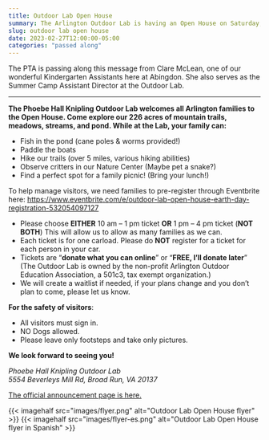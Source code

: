 ```yaml
---
title: Outdoor Lab Open House
summary: The Arlington Outdoor Lab is having an Open House on Saturday, April 22.
slug: outdoor lab open house
date: 2023-02-27T12:00:00-05:00
categories: "passed along"
---
```


The PTA is passing along this message from Clare McLean, one of our wonderful Kindergarten Assistants here at Abingdon. She also serves as the Summer Camp Assistant Director at the Outdoor Lab.

---

**The Phoebe Hall Knipling Outdoor Lab welcomes all Arlington families to the Open House. Come explore our 226 acres of mountain trails, meadows, streams, and pond. While at the Lab, your family can:**

- Fish in the pond (cane poles & worms provided!)
- Paddle the boats
- Hike our trails (over 5 miles, various hiking abilities)
- Observe critters in our Nature Center (Maybe pet a snake?)
- Find a perfect spot for a family picnic! (Bring your lunch!)

To help manage visitors, we need families to pre-register through Eventbrite here: https://www.eventbrite.com/e/outdoor-lab-open-house-earth-day-registration-532054097127
- Please choose **EITHER** 10 am – 1 pm ticket **OR** 1 pm – 4 pm ticket (**NOT BOTH**) This will allow us to allow as many families as we can.
- Each ticket is for one carload. Please do **NOT** register for a ticket for each person in your car.
- Tickets are “**donate what you can online**” or “**FREE, I’ll donate later**” (The Outdoor Lab is owned by the non-profit Arlington Outdoor Education Association, a 501c3, tax exempt organization.)
- We will create a waitlist if needed, if your plans change and you don’t plan to come, please let us know.

**For the safety of visitors**:

- All visitors must sign in.
- NO Dogs allowed.
- Please leave only footsteps and take only pictures.

**We look forward to seeing you!**

*Phoebe Hall Knipling Outdoor Lab  
5554 Beverleys Mill Rd, Broad Run, VA 20137*

[The official announcement page is here.](https://outdoorlab.org/2023/02/open-house-sat-april-22-earth-day/)

{{< imagehalf src="images/flyer.png" alt="Outdoor Lab Open House flyer" >}}
{{< imagehalf src="images/flyer-es.png" alt="Outdoor Lab Open House flyer in Spanish" >}}